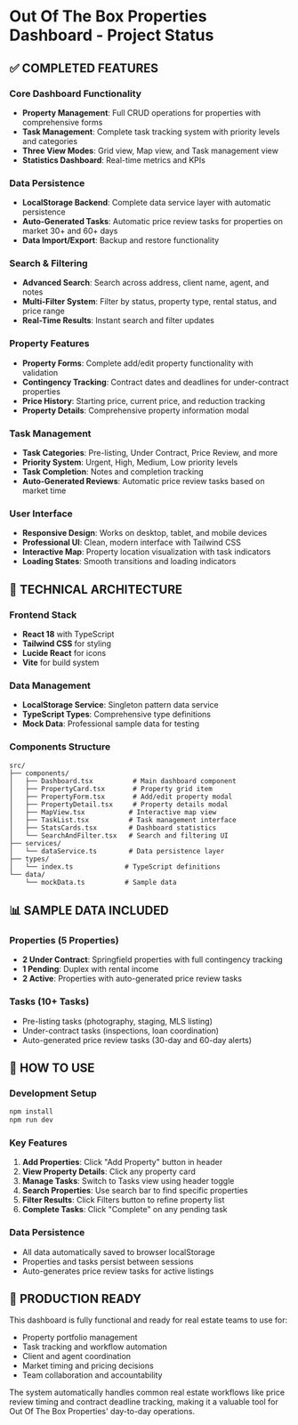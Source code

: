 # Out Of The Box Properties Dashboard - Project Status

## ✅ COMPLETED FEATURES

### Core Dashboard Functionality
- **Property Management**: Full CRUD operations for properties with comprehensive forms
- **Task Management**: Complete task tracking system with priority levels and categories
- **Three View Modes**: Grid view, Map view, and Task management view
- **Statistics Dashboard**: Real-time metrics and KPIs

### Data Persistence
- **LocalStorage Backend**: Complete data service layer with automatic persistence
- **Auto-Generated Tasks**: Automatic price review tasks for properties on market 30+ and 60+ days
- **Data Import/Export**: Backup and restore functionality

### Search & Filtering
- **Advanced Search**: Search across address, client name, agent, and notes
- **Multi-Filter System**: Filter by status, property type, rental status, and price range
- **Real-Time Results**: Instant search and filter updates

### Property Features
- **Property Forms**: Complete add/edit property functionality with validation
- **Contingency Tracking**: Contract dates and deadlines for under-contract properties
- **Price History**: Starting price, current price, and reduction tracking
- **Property Details**: Comprehensive property information modal

### Task Management
- **Task Categories**: Pre-listing, Under Contract, Price Review, and more
- **Priority System**: Urgent, High, Medium, Low priority levels
- **Task Completion**: Notes and completion tracking
- **Auto-Generated Reviews**: Automatic price review tasks based on market time

### User Interface
- **Responsive Design**: Works on desktop, tablet, and mobile devices
- **Professional UI**: Clean, modern interface with Tailwind CSS
- **Interactive Map**: Property location visualization with task indicators
- **Loading States**: Smooth transitions and loading indicators

## 🔧 TECHNICAL ARCHITECTURE

### Frontend Stack
- **React 18** with TypeScript
- **Tailwind CSS** for styling
- **Lucide React** for icons
- **Vite** for build system

### Data Management
- **LocalStorage Service**: Singleton pattern data service
- **TypeScript Types**: Comprehensive type definitions
- **Mock Data**: Professional sample data for testing

### Components Structure
```
src/
├── components/
│   ├── Dashboard.tsx          # Main dashboard component
│   ├── PropertyCard.tsx       # Property grid item
│   ├── PropertyForm.tsx       # Add/edit property modal
│   ├── PropertyDetail.tsx     # Property details modal
│   ├── MapView.tsx           # Interactive map view
│   ├── TaskList.tsx          # Task management interface
│   ├── StatsCards.tsx        # Dashboard statistics
│   └── SearchAndFilter.tsx   # Search and filtering UI
├── services/
│   └── dataService.ts        # Data persistence layer
├── types/
│   └── index.ts             # TypeScript definitions
└── data/
    └── mockData.ts          # Sample data
```

## 📊 SAMPLE DATA INCLUDED

### Properties (5 Properties)
- **2 Under Contract**: Springfield properties with full contingency tracking
- **1 Pending**: Duplex with rental income
- **2 Active**: Properties with auto-generated price review tasks

### Tasks (10+ Tasks)
- Pre-listing tasks (photography, staging, MLS listing)
- Under-contract tasks (inspections, loan coordination)
- Auto-generated price review tasks (30-day and 60-day alerts)

## 🚀 HOW TO USE

### Development Setup
```bash
npm install
npm run dev
```

### Key Features
1. **Add Properties**: Click "Add Property" button in header
2. **View Property Details**: Click any property card
3. **Manage Tasks**: Switch to Tasks view using header toggle
4. **Search Properties**: Use search bar to find specific properties
5. **Filter Results**: Click Filters button to refine property list
6. **Complete Tasks**: Click "Complete" on any pending task

### Data Persistence
- All data automatically saved to browser localStorage
- Properties and tasks persist between sessions
- Auto-generates price review tasks for active listings

## 🎯 PRODUCTION READY

This dashboard is fully functional and ready for real estate teams to use for:
- Property portfolio management
- Task tracking and workflow automation
- Client and agent coordination
- Market timing and pricing decisions
- Team collaboration and accountability

The system automatically handles common real estate workflows like price review timing and contract deadline tracking, making it a valuable tool for Out Of The Box Properties' day-to-day operations.